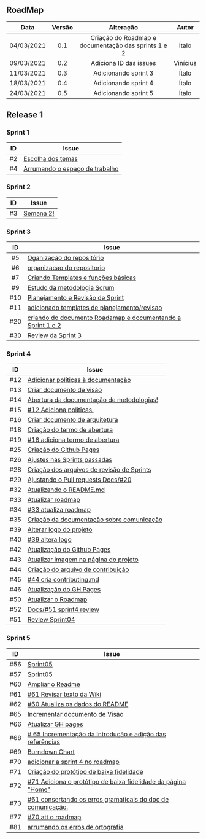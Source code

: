 ## RoadMap

|Data|Versão|Alteração|Autor|
|:-:|:-:|:-:|:-:|
| 04/03/2021 |   0.1  | Criação do Roadmap e documentação das sprints 1 e 2 | Ítalo|
| 09/03/2021 | 0.2 | Adiciona ID das issues | Vinícius |
| 11/03/2021 | 0.3 | Adicionando sprint 3 |Ítalo |
| 18/03/2021 | 0.4 | Adicionando sprint 4 |Ítalo |
| 24/03/2021 | 0.5 | Adicionando sprint 5 |Ítalo |


## Release 1

### Sprint 1
| ID | Issue |
|:--:| ------- | 
| #2 |[Escolha dos temas](https://github.com/fga-eps-mds/MDS-2020-2-G9/issues/2) 
| #4 |[Arrumando o espaço de trabalho ](https://github.com/fga-eps-mds/MDS-2020-2-G9/issues/4)

### Sprint 2
| ID | Issue |
|:--:| ------- | 
| #3 |[Semana 2!](https://github.com/fga-eps-mds/MDS-2020-2-G9/issues/3)

### Sprint 3
| ID | Issue |
|:--:| ------- | 
| #5 |[Oganização do repositório](https://github.com/fga-eps-mds/MDS-2020-2-G9/issues/5)
| #6 |[organizacao do repositorio](https://github.com/fga-eps-mds/MDS-2020-2-G9/pull/6)
| #7 |[Criando Templates e funções básicas](https://github.com/fga-eps-mds/MDS-2020-2-G9/issues/7)
| #9 |[Estudo da metodologia Scrum](https://github.com/fga-eps-mds/MDS-2020-2-G9/issues/9)
| #10 |[Planejamento e Revisão de Sprint](https://github.com/fga-eps-mds/MDS-2020-2-G9/issues/10)
| #11 |[adicionado templates de planejamento/revisao](https://github.com/fga-eps-mds/MDS-2020-2-G9/pull/11)
| #20 |[criando do documento Roadamap e documentando a Sprint 1 e 2 ](https://github.com/fga-eps-mds/MDS-2020-2-G9/issues/20)
| #30 |[Review da Sprint 3](https://github.com/fga-eps-mds/MDS-2020-2-G9/pull/30)

### Sprint 4
| ID | Issue |
|:--:| ------- | 
| #12 |[Adicionar políticas à documentação](https://github.com/fga-eps-mds/MDS-2020-2-G9/issues/12)
| #13 |[Criar documento de visão](https://github.com/fga-eps-mds/MDS-2020-2-G9/issues/13)
| #14 |[Abertura da documentação de metodologias!](https://github.com/fga-eps-mds/MDS-2020-2-G9/issues/14)
| #15 |[#12 Adiciona políticas.](https://github.com/fga-eps-mds/MDS-2020-2-G9/pull/15)
| #16 |[Criar documento de arquitetura](https://github.com/fga-eps-mds/MDS-2020-2-G9/issues/16)
| #18 |[Criação do termo de abertura](https://github.com/fga-eps-mds/MDS-2020-2-G9/issues/18)
| #19 |[#18 adiciona termo de abertura ](https://github.com/fga-eps-mds/MDS-2020-2-G9/pull/19)
| #25 |[Criação do Github Pages](https://github.com/fga-eps-mds/MDS-2020-2-G9/issues/25)
| #26 |[Ajustes nas Sprints passadas ](https://github.com/fga-eps-mds/MDS-2020-2-G9/issues/26)
| #28 |[Criação dos arquivos de revisão de Sprints ](https://github.com/fga-eps-mds/MDS-2020-2-G9/issues/28)
| #29 |[Ajustando o Pull requests Docs/#20](https://github.com/fga-eps-mds/MDS-2020-2-G9/issues/29)
| #32 |[Atualizando o README.md ](https://github.com/fga-eps-mds/MDS-2020-2-G9/issues/32)
| #33 |[Atualizar roadmap](https://github.com/fga-eps-mds/MDS-2020-2-G9/issues/33)
| #34 |[#33 atualiza roadmap ](https://github.com/fga-eps-mds/MDS-2020-2-G9/pull/34)
| #35 |[Criação da documentação sobre comunicação](https://github.com/fga-eps-mds/MDS-2020-2-G9/issues/35)
| #39 |[Alterar logo do projeto](https://github.com/fga-eps-mds/MDS-2020-2-G9/issues/39)
| #40 |[#39 altera logo ](https://github.com/fga-eps-mds/MDS-2020-2-G9/pull/40)
| #42 |[Atualização do Github Pages](https://github.com/fga-eps-mds/MDS-2020-2-G9/issues/42)
| #43 |[Atualizar imagem na página do projeto](https://github.com/fga-eps-mds/MDS-2020-2-G9/issues/28)
| #44 |[Criação do arquivo de contribuição](https://github.com/fga-eps-mds/MDS-2020-2-G9/issues/44)
| #45 |[#44 cria contributing.md ](https://github.com/fga-eps-mds/MDS-2020-2-G9/pull/45)
| #46 |[Atualização do GH Pages ](https://github.com/fga-eps-mds/MDS-2020-2-G9/issues/46)
| #50 |[Atualizar o Roadmap](https://github.com/fga-eps-mds/MDS-2020-2-G9/issues/50)
| #52 |[Docs/#51 sprint4 review ](https://github.com/fga-eps-mds/MDS-2020-2-G9/pull/52)
| #51 |[Review Sprint04](https://github.com/fga-eps-mds/MDS-2020-2-G9/issues/51)

### Sprint 5
| ID | Issue |
|:--:| ------- | 
| #56 |[Sprint05](https://github.com/fga-eps-mds/MDS-2020-2-G9/issues/56)
| #57 |[Sprint05](https://github.com/fga-eps-mds/MDS-2020-2-G9/issues/57)
| #60 |[Ampliar o Readme](https://github.com/fga-eps-mds/MDS-2020-2-G9/issues/60)
| #61 |[#61 Revisar texto da Wiki](https://github.com/fga-eps-mds/MDS-2020-2-G9/issues/61)
| #62 |[#60 Atualiza os dados do README](https://github.com/fga-eps-mds/MDS-2020-2-G9/pull/62)
| #65 |[Incrementar documento de Visão ](https://github.com/fga-eps-mds/MDS-2020-2-G9/issues/65)
| #66 |[Atualizar GH pages](https://github.com/fga-eps-mds/MDS-2020-2-G9/issues/66)
| #68 |[# 65 Incrementação da Introdução e adição das referências](https://github.com/fga-eps-mds/MDS-2020-2-G9/pull/68)
| #69 |[Burndown Chart](https://github.com/fga-eps-mds/MDS-2020-2-G9/issues/69)
| #70 |[adicionar a sprint 4 no roadmap](https://github.com/fga-eps-mds/MDS-2020-2-G9/issues/70)
| #71 |[Criação do protótipo de baixa fidelidade](https://github.com/fga-eps-mds/MDS-2020-2-G9/issues/71)
| #72 |[#71 Adiciona o protótipo de baixa fidelidade da página "Home"](https://github.com/fga-eps-mds/MDS-2020-2-G9/pull/72)
| #73 |[#61 consertando os erros gramaticais do doc de comunicação.](https://github.com/fga-eps-mds/MDS-2020-2-G9/pull/73)
| #77 |[#70 att o roadmap ](https://github.com/fga-eps-mds/MDS-2020-2-G9/pull/77)
| #81 |[arrumando os erros de ortografia](https://github.com/fga-eps-mds/MDS-2020-2-G9/pull/81)
